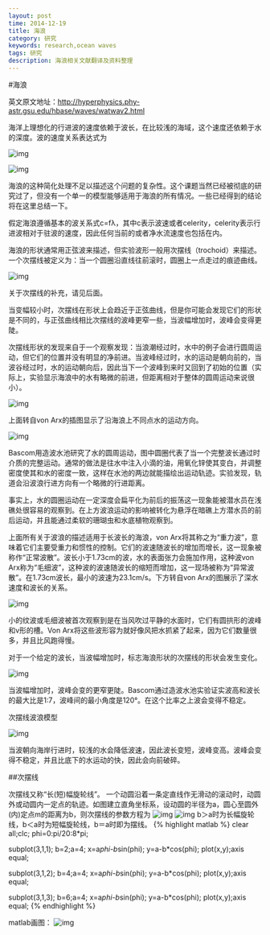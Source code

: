 ```yaml
---
layout: post
time: 2014-12-19
title: 海浪
category: 研究
keywords: research,ocean waves
tags: 研究
description: 海浪相关文献翻译及资料整理
---
```


#海浪

英文原文地址：<http://hyperphysics.phy-astr.gsu.edu/hbase/waves/watwav2.html>

海洋上理想化的行进波的速度依赖于波长，在比较浅的海域，这个速度还依赖于水的深度。波的速度关系表达式为

![img](/assets/image/posts/ocean-waves/1.gif)

![img](/assets/image/posts/ocean-waves/2.jpg)

海浪的这种简化处理不足以描述这个问题的复杂性。这个课题当然已经被彻底的研究过了，但没有一个单一的模型能够适用于海浪的所有情况。一些已经得到的结论将在这里总结一下。

假定海浪遵循基本的波关系式c=fλ，其中c表示波速或者celerity，celerity表示行进波相对于驻波的速度，因此任何当前的或者净水流速度也包括在内。

海浪的形状通常用正弦波来描述，但实验波形一般用次摆线（trochoid）来描述。一个次摆线被定义为：当一个圆圈沿直线往前滚时，圆圈上一点走过的痕迹曲线。

![img](/assets/image/posts/ocean-waves/3.gif)

关于次摆线的补充，请见后面。

当变幅较小时，次摆线在形状上会趋近于正弦曲线，但是你可能会发现它们的形状是不同的，与正弦曲线相比次摆线的波峰更窄一些，当波幅增加时，波峰会变得更陡。

次摆线形状的发现来自于一个观察发现：当浪潮经过时，水中的例子会进行圆周运动，但它们的位置并没有明显的净前进。当波峰经过时，水的运动是朝向前的，当波谷经过时，水的运动朝向后，因此当下一个波峰到来时又回到了初始的位置（实际上，实验显示海浪中的水有略微的前进，但距离相对于整体的圆周运动来说很小）。

![img](/assets/image/posts/ocean-waves/8.gif)

上面转自von Arx的插图显示了沿海浪上不同点水的运动方向。

![img](/assets/image/posts/ocean-waves/9.gif)

Bascom用造波水池研究了水的圆周运动，图中圆圈代表了当一个完整波长通过时介质的完整运动。通常的做法是往水中注入小滴的油，用氧化锌使其变白，并调整密度使其和水的密度一致，这样在水池的两边就能描绘出运动轨迹。实验发现，轨道会沿波浪行进方向有一个略微的行进距离。

事实上，水的圆圈运动在一定深度会扁平化为前后的振荡这一现象能被潜水员在浅礁处很容易的观察到。在上方波浪运动的影响被转化为悬浮在暗礁上方潜水员的前后运动，并且能通过柔软的珊瑚虫和水底植物观察到。

上面所有关于波浪的描述适用于长波长的海浪，von Arx将其称之为“重力波”，意味着它们主要受重力和惯性的控制。它们的波速随波长的增加而增长，这一现象被称作“正常波散”。波长小于1.73cm的波，水的表面张力会施加作用，这种波von Arx称为“毛细波”，这种波的波速随波长的缩短而增加，这一现场被称为“异常波散”。在1.73cm波长，最小的波速为23.1cm/s。下方转自von Arx的图展示了深水速度和波长的关系。

![img](/assets/image/posts/ocean-waves/10.gif)

小的纹波或毛细波被首次观察到是在当风吹过平静的水面时，它们有圆拱形的波峰和v形的槽。Von Arx将这些波形容为就好像风把水抓紧了起来，因为它们数量很多，并且比风跑得慢。

对于一个给定的波长，当波幅增加时，标志海浪形状的次摆线的形状会发生变化。

![img](/assets/image/posts/ocean-waves/11.gif)

当波幅增加时，波峰会变的更窄更陡。Bascom通过造波水池实验证实波高和波长的最大比是1:7，波峰间的最小角度是120°。在这个比率之上波会变得不稳定。

次摆线波浪模型

![img](/assets/image/posts/ocean-waves/12.jpg)

当波朝向海岸行进时，较浅的水会降低波速，因此波长变短，波峰变高。波峰会变得不稳定，并且比底下的水运动的快，因此会向前破碎。


##次摆线

次摆线又称“长(短)幅旋轮线”。
一个动圆沿着一条定直线作无滑动的滚动时，动圆外或动圆内一定点的轨迹。如图建立直角坐标系，设动圆的半径为a，圆心至圆外(内)定点m的距离为b，则次摆线的参数方程为
![img](/assets/image/posts/ocean-waves/5.jpg)
![img](/assets/image/posts/ocean-waves/6.jpg)
b＞a时为长幅旋轮线，b＜a时为短幅旋轮线，b＝a时即为摆线。
{% highlight matlab %}
clear all;clc;
phi=0:pi/20:8*pi;
 
subplot(3,1,1);
b=2;a=4;
x=a*phi-b*sin(phi);
y=a-b*cos(phi);
plot(x,y);axis equal;
 
subplot(3,1,2);
b=4;a=4;
x=a*phi-b*sin(phi);
y=a-b*cos(phi);
plot(x,y);axis equal;
 
subplot(3,1,3);
b=6;a=4;
x=a*phi-b*sin(phi);
y=a-b*cos(phi);
plot(x,y);axis equal;
{% endhighlight %}

matlab画图：
![img](/assets/image/posts/ocean-waves/7.jpg)

